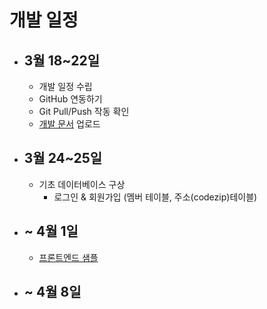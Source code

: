 # 개발 일정
- ## 3월 18~22일
    - 개발 일정 수립
    - GitHub 연동하기
    - Git Pull/Push 작동 확인
    - [개발 문서](https://github.com/wnsgudchl0302/HandWork_Project_2021/tree/master/DevDoc) 업로드

- ## 3월 24~25일
    - 기초 데이터베이스 구상
        - 로그인 & 회원가입 (멤버 테이블, 주소(codezip)테이블)

- ## ~ 4월 1일

    - [프론트엔드 샘플](https://wnsgudchl0302.github.io/HandWork_Project_2021/HandWork_Project_2021/WebContent/)

- ## ~ 4월 8일

